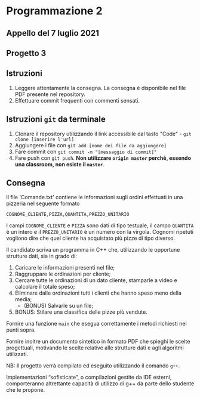 # Programmazione 2
## Appello del 7 luglio 2021
## Progetto 3

## Istruzioni
1. Leggere attentamente la consegna. La consegna è disponibile nel file PDF presente nel repository.
2. Effettuare commit frequenti con commenti sensati.


## Istruzioni `git` da terminale
1. Clonare il repository utilizzando il link accessibile dal tasto "Code" - `git clone [inserire l'url]`
2. Aggiungere i file con `git add [nome dei file da aggiungere]`
3. Fare commit con `git commit -m "[messaggio di commit]"`
4. Fare push con `git push`. **Non utilizzare `origin master` perchè, essendo una classroom, non esiste il `master`**.


## Consegna

Il file 'Comande.txt' contiene le informazioni sugli ordini effettuati in una pizzeria nel seguente formato
```
COGNOME_CLIENTE,PIZZA,QUANTITA,PREZZO_UNITARIO
```
I campi `COGNOME_CLIENTE` e `PIZZA` sono dati di tipo testuale, il campo `QUANTITA` è un intero e il `PREZZO_UNITARIO` è un numero con la virgola.
Cognomi ripetuti vogliono dire che quel cliente ha acquistato più pizze di tipo diverso.


Il candidato scriva un programma in C++ che, utilizzando le opportune strutture dati, sia in grado di:
1. Caricare le informazioni presenti nel file;
2. Raggruppare le ordinazioni per cliente;
3. Cercare tutte le ordinazioni di un dato cliente, stamparle a video e calcolare il totale speso;
4. Eliminare dalle ordinazioni tutti i clienti che hanno speso meno della media;
	- (BONUS) Salvarle su un file;
5. BONUS: Stilare una classifica delle pizze più vendute.

Fornire una funzione `main` che esegua correttamente i metodi richiesti nei punti sopra.


Fornire inoltre un documento sintetico in formato PDF che spieghi le scelte progettuali, motivando le scelte relative alle strutture dati e agli algoritmi utilizzati. 

NB: Il progetto verrà compilato ed eseguito utilizzando il comando `g++`. 

Implementazioni “sofisticate”, o compilazioni gestite da IDE esterni, comporteranno altrettante capacità di utilizzo di g++ da parte dello studente che le propone.
